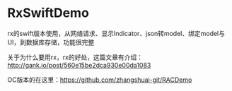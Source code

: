 # RxSwiftDemo

rx的swift版本使用，从网络请求、显示Indicator、json转model、绑定model与UI，到数据库存储，功能很完整

关于为什么要用rx，rx的好处，这篇文章有介绍：http://gank.io/post/560e15be2dca930e00da1083

OC版本的在这里：https://github.com/zhangshuai-git/RACDemo

